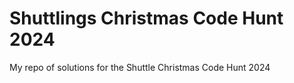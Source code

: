 # Shuttlings Christmas Code Hunt 2024

My repo of solutions for the Shuttle Christmas Code Hunt 2024

